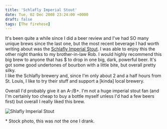```yaml
---
title: 'Schlafly Imperial Stout'
date: Tue, 02 Dec 2008 23:24:00 +0000
draft: false
tags: [The firehose]
---
```


It's been quite a while since I did a beer review and I've had SO many unique brews since the last one, but the most recent beverage I had worth writing about was the [Schlafly Imperial Stout](http://beeradvocate.com/beer/profile/583/33894). I was able to enjoy this the other night thanks to my brother-in-law Rob. I would highly recommend this big brew to anyone that has $ to drop in one big, dark, powerful beer. It's got some good undertones of bourbon with a little bite, but overall pretty silky.  
I like the Schlafly brewery and, since I'm only about 2 and a half hours from St. Louis, I like to try their stuff and support a \[kinda\] local brewery.  
  
Overall I'd probably give it an A-/B+. I'm not a huge imperial stout fan (and I'm certainly too cheap to buy a bottle myself unless I'd had a few beers first) but overall I really liked this brew.  
  
![Shlafly Imperial Stout](http://i79.photobucket.com/albums/j155/Veritas1212/SchlaflyImperialStout.jpg)  
  
\* Stock photo, this was _not_ the one I drank.